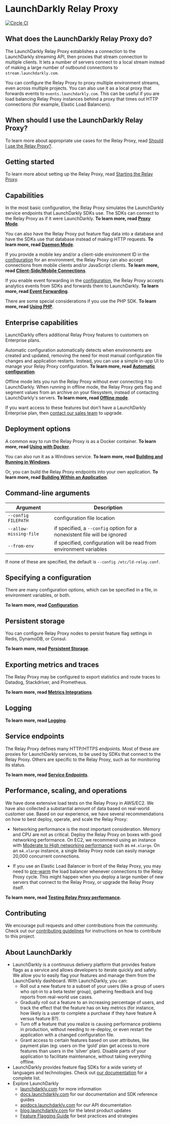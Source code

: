 # LaunchDarkly Relay Proxy

[![Circle CI](https://circleci.com/gh/launchdarkly/ld-relay.svg?style=shield)](https://circleci.com/gh/launchdarkly/ld-relay)

## What does the LaunchDarkly Relay Proxy do?

The LaunchDarkly Relay Proxy establishes a connection to the LaunchDarkly streaming API, then proxies that stream connection to multiple clients. It lets a number of servers connect to a local stream instead of making a large number of outbound connections to `stream.launchdarkly.com`.

You can configure the Relay Proxy to proxy multiple environment streams, even across multiple projects. You can also use it as a local proxy that forwards events  to `events.launchdarkly.com`. This can be useful if you are load balancing Relay Proxy instances behind a proxy that times out HTTP connections (for example, Elastic Load Balancers).


## When should I use the LaunchDarkly Relay Proxy?

To learn more about appropriate use cases for the Relay Proxy, read [Should I use the Relay Proxy?](https://docs.launchdarkly.com/home/advanced/relay-proxy#should-i-use-the-relay-proxy).


## Getting started

To learn more about setting up the Relay Proxy, read [Starting the Relay Proxy](https://docs.launchdarkly.com/home/advanced/relay-proxy/using#starting-the-relay-proxy).

## Capabilities

In the most basic configuration, the Relay Proxy simulates the LaunchDarkly service endpoints that LaunchDarkly SDKs use. The SDKs can connect to the Relay Proxy as if it were LaunchDarkly. **To learn more, read [Proxy Mode](./docs/proxy-mode.md)**.

You can also have the Relay Proxy put feature flag data into a database and have the SDKs use that database instead of making HTTP requests. **To learn more, read [Daemon Mode](./docs/daemon-mode.md)**.

If you provide a mobile key and/or a client-side environment ID in the [configuration](./docs/configuration.md#file-section-environment-name) for an environment, the Relay Proxy can also accept connections from mobile clients and/or JavaScript clients. **To learn more, read [Client-Side/Mobile Connections](./docs/client-side.md)**.

If you enable event forwarding in the [configuration](./docs/configuration.md#file-section-events), the Relay Proxy accepts analytics events from SDKs and forwards them to LaunchDarkly. **To learn more, read [Event Forwarding](./docs/events.md)**.

There are some special considerations if you use the PHP SDK. **To learn more, read [Using PHP](./docs/php.md)**.


## Enterprise capabilities

LaunchDarkly offers additional Relay Proxy features to customers on Enterprise plans.

Automatic configuration automatically detects when environments are created and updated, removing the need for most manual configuration file changes and application restarts. Instead, you can use a simple in-app UI to manage your Relay Proxy configuration. **To learn more, read [Automatic configuration](https://docs.launchdarkly.com/home/advanced/relay-proxy-enterprise/automatic-configuration)**.

Offline mode lets you run the Relay Proxy without ever connecting it to LaunchDarkly. When running in offline mode, the Relay Proxy gets flag and segment values from an archive on your filesystem, instead of contacting LaunchDarkly's servers.  **To learn more, read [Offline mode](https://docs.launchdarkly.com/home/advanced/relay-proxy-enterprise/offline)**.

If you want access to these features but don’t have a LaunchDarkly Enterprise plan, then [contact our sales team](https://launchdarkly.com/contact-sales/) to upgrade.


## Deployment options

A common way to run the Relay Proxy is as a Docker container. **To learn more, read [Using with Docker](./docs/docker.md)**.

You can also run it as a Windows service. **To learn more, read [Building and Running in Windows](./docs/windows.md)**.

Or, you can build the Relay Proxy endpoints into your own application. **To learn more, read [Building Within an Application](./docs/in-app.md)**.


## Command-line arguments

Argument               | Description
---------------------- | --------------------
`--config FILEPATH`    | configuration file location
`--allow-missing-file` | if specified, a `--config` option for a nonexistent file will be ignored
`--from-env`           | if specified, configuration will be read from environment variables

If none of these are specified, the default is `--config /etc/ld-relay.conf`.


## Specifying a configuration

There are many configuration options, which can be specified in a file, in environment variables, or both.

**To learn more, read [Configuration](./docs/configuration.md)**.


## Persistent storage

You can configure Relay Proxy nodes to persist feature flag settings in Redis, DynamoDB, or Consul.

**To learn more, read [Persistent Storage](./docs/persistent-storage.md)**.


## Exporting metrics and traces

The Relay Proxy may be configured to export statistics and route traces to Datadog, Stackdriver, and Prometheus.

**To learn more, read [Metrics Integrations](./docs/metrics.md)**.


## Logging

**To learn more, read [Logging](./docs/logging.md)**.


## Service endpoints

The Relay Proxy defines many HTTP/HTTPS endpoints. Most of these are proxies for LaunchDarkly services, to be used by SDKs that connect to the Relay Proxy. Others are specific to the Relay Proxy, such as for monitoring its status.

**To learn more, read [Service Endpoints](./docs/endpoints.md)**.


## Performance, scaling, and operations

We have done extensive load tests on the Relay Proxy in AWS/EC2. We have also collected a substantial amount of data based on real-world customer use. Based on our experience, we have several recommendations on how to best deploy, operate, and scale the Relay Proxy:

* Networking performance is the most important consideration. Memory and CPU are not as critical. Deploy the Relay Proxy on boxes with good networking performance. On EC2, we recommend using an instance with [Moderate to High networking performance](http://www.ec2instances.info/) such as `m4.xlarge`. On an `m4.xlarge` instance, a single Relay Proxy node can easily manage 20,000 concurrent connections.

* If you use an Elastic Load Balancer in front of the Relay Proxy, you may need to [pre-warm](https://aws.amazon.com/articles/1636185810492479) the load balancer whenever connections to the Relay Proxy cycle. This might happen when you deploy a large number of new servers that connect to the Relay Proxy, or upgrade the Relay Proxy itself.

**To learn more, read [Testing Relay Proxy performance](https://docs.launchdarkly.com/home/advanced/relay-proxy/performance).**


## Contributing

We encourage pull requests and other contributions from the community. Check out our [contributing guidelines](CONTRIBUTING.md) for instructions on how to contribute to this project.


## About LaunchDarkly

* LaunchDarkly is a continuous delivery platform that provides feature flags as a service and allows developers to iterate quickly and safely. We allow you to easily flag your features and manage them from the LaunchDarkly dashboard.  With LaunchDarkly, you can:
    * Roll out a new feature to a subset of your users (like a group of users who opt-in to a beta tester group), gathering feedback and bug reports from real-world use cases.
    * Gradually roll out a feature to an increasing percentage of users, and track the effect that the feature has on key metrics (for instance, how likely is a user to complete a purchase if they have feature A versus feature B?).
    * Turn off a feature that you realize is causing performance problems in production, without needing to re-deploy, or even restart the application with a changed configuration file.
    * Grant access to certain features based on user attributes, like payment plan (eg: users on the ‘gold’ plan get access to more features than users in the ‘silver’ plan). Disable parts of your application to facilitate maintenance, without taking everything offline.
* LaunchDarkly provides feature flag SDKs for a wide variety of languages and technologies. Check out [our documentation](https://docs.launchdarkly.com/docs) for a complete list.
* Explore LaunchDarkly
    * [launchdarkly.com](https://www.launchdarkly.com/ "LaunchDarkly Main Website") for more information
    * [docs.launchdarkly.com](https://docs.launchdarkly.com/  "LaunchDarkly Documentation") for our documentation and SDK reference guides
    * [apidocs.launchdarkly.com](https://apidocs.launchdarkly.com/  "LaunchDarkly API Documentation") for our API documentation
    * [blog.launchdarkly.com](https://blog.launchdarkly.com/  "LaunchDarkly Blog Documentation") for the latest product updates
    * [Feature Flagging Guide](https://github.com/launchdarkly/featureflags/  "Feature Flagging Guide") for best practices and strategies

